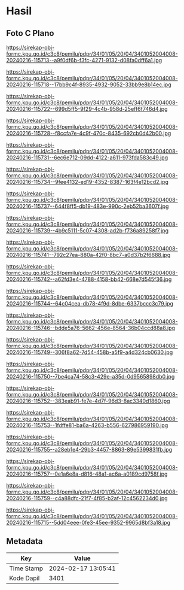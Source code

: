 # Hasil

## Foto C Plano

https://sirekap-obj-formc.kpu.go.id/c3c8/pemilu/pdpr/34/01/05/20/04/3401052004008-20240216-115713--a9f0df6b-f3fc-4271-9132-d08fa0dff6a1.jpg

https://sirekap-obj-formc.kpu.go.id/c3c8/pemilu/pdpr/34/01/05/20/04/3401052004008-20240216-115718--17bb9c4f-8935-4932-9052-33bb9e8b14ec.jpg

https://sirekap-obj-formc.kpu.go.id/c3c8/pemilu/pdpr/34/01/05/20/04/3401052004008-20240216-115722--699d5ff5-9f29-4c4b-958d-25eff6f746d4.jpg

https://sirekap-obj-formc.kpu.go.id/c3c8/pemilu/pdpr/34/01/05/20/04/3401052004008-20240216-115728--f8ccfa7e-4c9f-470c-8435-692cb0d42b00.jpg

https://sirekap-obj-formc.kpu.go.id/c3c8/pemilu/pdpr/34/01/05/20/04/3401052004008-20240216-115731--6ec6e712-09dd-4122-a611-973fda583c49.jpg

https://sirekap-obj-formc.kpu.go.id/c3c8/pemilu/pdpr/34/01/05/20/04/3401052004008-20240216-115734--9fee4132-ed19-4352-8387-163f4e12bcd2.jpg

https://sirekap-obj-formc.kpu.go.id/c3c8/pemilu/pdpr/34/01/05/20/04/3401052004008-20240216-115737--644f8ff5-db19-483e-990c-2eb52ba3607f.jpg

https://sirekap-obj-formc.kpu.go.id/c3c8/pemilu/pdpr/34/01/05/20/04/3401052004008-20240216-115739--4b9c5111-5c07-4308-ad2b-f736a89258f7.jpg

https://sirekap-obj-formc.kpu.go.id/c3c8/pemilu/pdpr/34/01/05/20/04/3401052004008-20240216-115741--792c27ea-880a-42f0-8bc7-a0d37b2f6688.jpg

https://sirekap-obj-formc.kpu.go.id/c3c8/pemilu/pdpr/34/01/05/20/04/3401052004008-20240216-115742--a62fd3e4-4788-4158-bb42-668e7d545f36.jpg

https://sirekap-obj-formc.kpu.go.id/c3c8/pemilu/pdpr/34/01/05/20/04/3401052004008-20240216-115744--64c04cea-db78-4f9d-8dbe-6337bccc3c79.jpg

https://sirekap-obj-formc.kpu.go.id/c3c8/pemilu/pdpr/34/01/05/20/04/3401052004008-20240216-115746--bdde5a76-5662-456e-8564-36b04ccd88a8.jpg

https://sirekap-obj-formc.kpu.go.id/c3c8/pemilu/pdpr/34/01/05/20/04/3401052004008-20240216-115749--306f8a62-7d54-458b-a5f9-a4d324cb0630.jpg

https://sirekap-obj-formc.kpu.go.id/c3c8/pemilu/pdpr/34/01/05/20/04/3401052004008-20240216-115750--7be4ca74-58c3-429e-a35d-0d9565898db0.jpg

https://sirekap-obj-formc.kpu.go.id/c3c8/pemilu/pdpr/34/01/05/20/04/3401052004008-20240216-115752--383eab91-fe7e-4d7f-96d3-8ac3340d1860.jpg

https://sirekap-obj-formc.kpu.go.id/c3c8/pemilu/pdpr/34/01/05/20/04/3401052004008-20240216-115753--1fdffe81-ba6a-4263-b556-627986959190.jpg

https://sirekap-obj-formc.kpu.go.id/c3c8/pemilu/pdpr/34/01/05/20/04/3401052004008-20240216-115755--a28eb1e4-29b3-4457-8863-89e5399831fb.jpg

https://sirekap-obj-formc.kpu.go.id/c3c8/pemilu/pdpr/34/01/05/20/04/3401052004008-20240216-115757--0e1a6e8a-d816-48a1-ac6a-a0189cd9758f.jpg

https://sirekap-obj-formc.kpu.go.id/c3c8/pemilu/pdpr/34/01/05/20/04/3401052004008-20240216-115759--c4a88dfc-21f7-4f85-b2af-12c4562234d0.jpg

https://sirekap-obj-formc.kpu.go.id/c3c8/pemilu/pdpr/34/01/05/20/04/3401052004008-20240216-115715--5dd04eee-0fe3-45ee-9352-9965d8bf3a18.jpg


## Metadata

| Key        | Value               |
| ---------- | ------------------- |
| Time Stamp | 2024-02-17 13:05:41 |
| Kode Dapil | 3401                |



